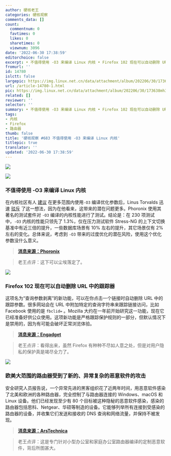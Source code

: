 ```yaml
---
author: 硬核老王
categories: 硬核观察
comments_data: []
count:
  commentnum: 0
  favtimes: 0
  likes: 0
  sharetimes: 0
  viewnum: 3096
date: '2022-06-30 17:38:59'
editorchoice: false
excerpt: • 不值得使用 -O3 来编译 Linux 内核 • Firefox 102 现在可以自动删除 URL 中的跟踪器 • 欧美大范围的路由器受到了新的、异常复杂的恶意软件的攻击
fromurl: ''
id: 14780
islctt: false
largepic: https://img.linux.net.cn/data/attachment/album/202206/30/173638mh3kjwjx3569b03x.jpg
url: /article-14780-1.html
pic: https://img.linux.net.cn/data/attachment/album/202206/30/173638mh3kjwjx3569b03x.jpg.thumb.jpg
related: []
reviewer: ''
selector: ''
summary: • 不值得使用 -O3 来编译 Linux 内核 • Firefox 102 现在可以自动删除 URL 中的跟踪器 • 欧美大范围的路由器受到了新的、异常复杂的恶意软件的攻击
tags:
- 内核
- Firefox
- 路由器
thumb: false
title: '硬核观察 #683 不值得使用 -O3 来编译 Linux 内核'
titlepic: true
translator: ''
updated: '2022-06-30 17:38:59'
---
```


![](/data/attachment/album/202206/30/173638mh3kjwjx3569b03x.jpg)


![](/data/attachment/album/202206/30/173649mm99bkdw37z97ebk.jpg)


### 不值得使用 -O3 来编译 Linux 内核


在内核社区有人 [建议](/article-14749-1.html) 在更多范围内使用`-O3` 编译优化参数后，Linus Torvalds 迅速 [驳斥](/article-14762-1.html) 了这一想法，因为在他看来，这带来的潜在问题更多。Phoronix 使用其著名的测试套件对 `-O3` 编译的内核性能进行了测试。结论是：在 230 项测试中，`-O3` 内核的性能只领先了 1.3%，仅在压力测试软件 Stress-NG 的上下文切换基准中有近三倍的提升，一些数据库场景有 10% 左右的提升，其它场景仅有 2% 左右的变化。总体来说，考虑到 `-O3` 带来的过度优化的潜在风险，使用这个优化参数没什么意义。



> 
> **[消息来源：Phoronix](https://www.phoronix.com/scan.php?page=article&item=linux-kernel-o3)**
> 
> 
> 



> 
> 老王点评：这下可以尘埃落定了。
> 
> 
> 


![](/data/attachment/album/202206/30/173659gyymhlqmdcmvydmh.jpg)


### Firefox 102 现在可以自动删除 URL 中的跟踪器


这项名为“查询参数剥离”的新功能，可以在你点击一个链接时自动删除 URL 中的跟踪参数。很多网站会在 URL 中附加特定的查询字符串来跟踪链接访问，比如 Facebook 使用的是 `fbclid=` 。Mozilla 大约在一年前开始研究这一功能，现在它已经准备好供公众使用。这项新功能是严格跟踪保护规则的一部分，但默认情况下是禁用的，因为有可能会破坏正常浏览体验。



> 
> **[消息来源：Engadget](https://www.engadget.com/firefox-can-now-automatically-remove-tracking-from-ur-ls-115228742.html)**
> 
> 
> 



> 
> 老王点评：看得出来，虽然 Firefox 有种种不尽如人意之处，但是对用户隐私的保护真是竭尽全力了。
> 
> 
> 


![](/data/attachment/album/202206/30/173711eknx9n7eqgqelqfx.jpg)


### 欧美大范围的路由器受到了新的、异常复杂的恶意软件的攻击


安全研究人员报告说，一个异常先进的黑客组织花了近两年时间，用恶意软件感染了北美和欧洲的各种路由器，完全控制了与路由器连接的 Windows、macOS 和 Linux 设备。他们已经发现至少有 80 个目标被这种隐秘的恶意软件感染，感染的路由器包括思科、Netgear、华硕等制造的设备。它能够列举所有连接到受感染的路由器的设备，并收集它们发送和接收的 DNS 查询和网络流量，并保持不被发现。



> 
> **[消息来源：ArsTechnica](https://arstechnica.com/information-technology/2022/06/a-wide-range-of-routers-are-under-attack-by-new-unusually-sophisticated-malware/)**
> 
> 
> 



> 
> 老王点评：这是专门针对小型办公室和家庭办公室路由器编译的定制恶意软件，背后所图甚大。
> 
> 
>